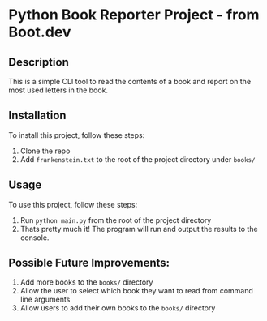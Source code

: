 # Python Book Reporter Project - from Boot.dev

## Description

This is a simple CLI tool to read the contents of a book and report on the most used letters in the book.

## Installation

To install this project, follow these steps:

1. Clone the repo
2. Add `frankenstein.txt` to the root of the project directory under `books/`

## Usage

To use this project, follow these steps:

1. Run `python main.py` from the root of the project directory
2. Thats pretty much it! The program will run and output the results to the console.

## Possible Future Improvements:

1. Add more books to the `books/` directory
2. Allow the user to select which book they want to read from command line arguments
3. Allow users to add their own books to the `books/` directory

